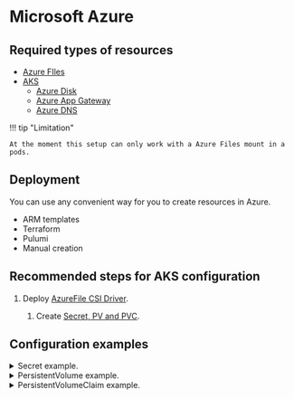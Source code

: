# Microsoft Azure

## Required types of resources

- [Azure FIles](https://azure.microsoft.com/en-us/products/storage/files)
- [AKS](https://azure.microsoft.com/en-us/products/kubernetes-service/)
    - [Azure Disk](https://azure.microsoft.com/en-us/products/storage/disks/)
    - [Azure App Gateway](https://azure.microsoft.com/en-us/products/application-gateway/)
    - [Azure DNS](https://azure.microsoft.com/en-us/products/dns/)

!!! tip "Limitation"

    At the moment this setup can only work with a Azure Files mount in a pods.

## Deployment

You can use any convenient way for you to create resources in Azure.

- ARM templates
- Terraform
- Pulumi
- Manual creation

## Recommended steps for AKS configuration

1. Deploy [AzureFile CSI Driver](https://github.com/kubernetes-sigs/azurefile-csi-driver).

    1. Create [Secret, PV and PVC](https://learn.microsoft.com/en-us/azure/aks/azure-csi-files-storage-provision).

## Configuration examples

<details><summary>Secret example.</summary>
```yaml
apiVersion: v1
data:
  azurestorageaccountkey: xxxx
  azurestorageaccountname: xxxx
kind: Secret
metadata:
  name: azure-secret
  namespace: odm
type: Opaque
```
</details>

<details><summary>PersistentVolume example.</summary>
```yaml
apiVersion: v1
kind: PersistentVolume
metadata:
  name: pv-azurefile
spec:
  capacity:
    storage: 100Gi
  accessModes:
    - ReadWriteMany
  persistentVolumeReclaimPolicy: Retain
  storageClassName: azurefile-csi
  mountOptions:
    - dir_mode=0777
    - file_mode=0777
    - uid=0
    - gid=0
    - mfsymlinks
    - cache=strict
    - nosharesock
  csi:
    driver: file.csi.azure.com
    readOnly: false
    volumeHandle: 1111-xxxx-23
    volumeAttributes:
      resourceGroup: xxxxx
      shareName: xxxxx
    nodeStageSecretRef:
      name: azure-secret
      namespace: odm
```
</details>

<details><summary>PersistentVolumeClaim example.</summary>
```yaml
kind: PersistentVolumeClaim
apiVersion: v1
metadata:
  name: pvc-azurefile
  namespace: odm
spec:
  accessModes:
    - ReadWriteMany
  resources:
    requests:
      storage: 100Gi
  volumeName: pv-azurefile
  storageClassName: azurefile-csi
```
</details>
